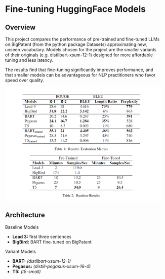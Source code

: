 # Fine-tuning HuggingFace Models

## Overview

This project compares the performance of pre-trained and fine-tuned LLMs on BigPatent (from the python package Datasets) approximating new, unseen vocabulary. Models chosen for the project are the smaller variants of their originals (e.g. distilbart-xsum-12-1) designed for more affordable tuning and less latency.

The results find that fine-tuning significantly improves performance, and that smaller models can be advantageous for NLP practitioners who favor speed over quality.

![Alt text](assets/img/image.png)

## Architecture

Baseline Models
- **Lead 3:** first three sentences
- **BigBird:** BART fine-tuned on BigPatent

Variant Models
- **BART:** *(distilbart-xsum-12-1)*
- **Pegasus:** *(distill-pegasus-xsum-16-4)*
- **T5:** *(t5-small)*